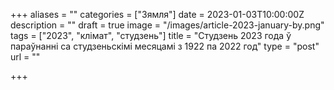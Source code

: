 +++
aliases = ""
categories = ["Зямля"]
date = 2023-01-03T10:00:00Z
description = ""
draft = true
image = "/images/article-2023-january-by.png"
tags = ["2023", "клiмат", "студзень"]
title = "Студзень 2023 года ў параўнанні са студзеньскімі месяцамі з 1922 па 2022 год"
type = "post"
url = ""

+++
